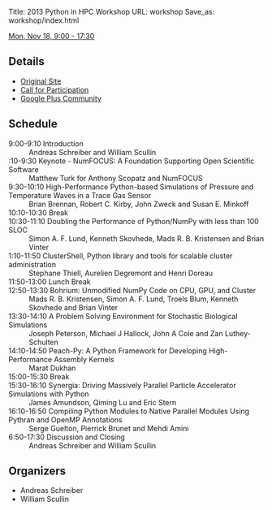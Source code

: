 Title: 2013 Python in HPC Workshop
URL: workshop
Save_as: workshop/index.html

[Mon, Nov 18, 9:00 - 17:30](http://sc13.supercomputing.org/schedule/event_detail.php?evid=wksp119)  

## Details

* [Original Site](http://www.dlr.de/sc/en/desktopdefault.aspx/tabid-8685/14943_read-37157/)
* [Call for Participation](http://www.dlr.de/sc/en/desktopdefault.aspx/tabid-8686/14946_read-37159/)
* [Google Plus Community](https://plus.google.com/events/c161aotglhp4062dehsmt2auaas)

## Schedule

<dl>
<dt>9:00-9:10 Introduction</dt>
<dd>Andreas Schreiber and William Scullin</dd>

<dt>:10-9:30 Keynote - NumFOCUS: A Foundation Supporting Open Scientific Software</dt>
<dd>Matthew Turk for Anthony Scopatz and NumFOCUS</dd>

<dt>9:30-10:10 High-Performance Python-based Simulations of Pressure and Temperature Waves in a Trace Gas Sensor</dt>
<dd>Brian Brennan, Robert C. Kirby, John Zweck and Susan E. Minkoff</dd>

<dt>10:10-10:30 Break</dt>

<dt>10:30-11:10 Doubling the Performance of Python/NumPy with less than 100 SLOC</dt>
<dd> Simon A. F. Lund, Kenneth Skovhede, Mads R. B. Kristensen and Brian Vinter</dd>

<dt>1:10-11:50 ClusterShell, Python library and tools for scalable cluster administration</dt>
<dd>Stephane Thiell, Aurelien Degremont and Henri Doreau</dd>

<dt>11:50-13:00 Lunch Break</dt>

<dt>12:50-13:30 Bohrium: Unmodified NumPy Code on CPU, GPU, and Cluster</dt>
<dd>Mads R. B. Kristensen, Simon A. F. Lund, Troels Blum, Kenneth Skovhede and Brian Vinter</dd>

<dt>13:30-14:10 A Problem Solving Environment for Stochastic Biological Simulations</dt>
<dd>Joseph Peterson, Michael J Hallock, John A Cole and Zan Luthey-Schulten</dd>

<dt>14:10-14:50 Peach-Py: A Python Framework for Developing High-Performance Assembly Kernels</dt>
<dd>Marat Dukhan</dd>

<dt>15:00-15:30 Break</dt>

<dt>15:30-16:10 Synergia: Driving Massively Parallel Particle Accelerator Simulations with Python</dt>
<dd>James Amundson, Qiming Lu and Eric Stern</dd>

<dt>16:10-16:50 Compiling Python Modules to Native Parallel Modules Using Pythran and OpenMP Annotations</dt>
<dd>Serge Guelton, Pierrick Brunet and Mehdi Amini</dd>

<dt>6:50-17:30 Discussion and Closing</dt>
<dd>Andreas Schreiber and William Scullin</dd>
</dl>

## Organizers

* Andreas Schreiber
* William Scullin

